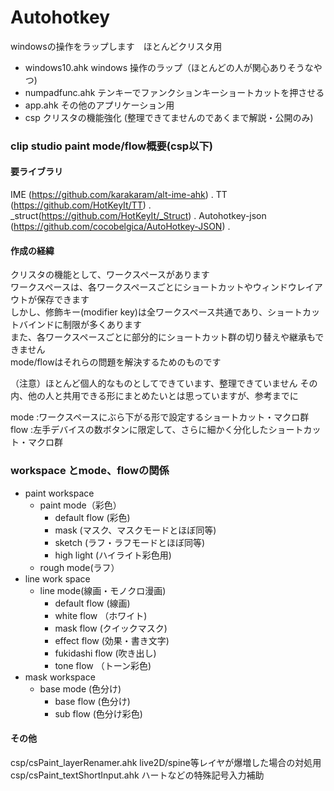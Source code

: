 # Autohotkey


  
windowsの操作をラップします　ほとんどクリスタ用  
+ windows10.ahk windows 操作のラップ（ほとんどの人が関心ありそうなやつ)
+ numpadfunc.ahk テンキーでファンクションキーショートカットを押させる
+ app.ahk その他のアプリケーション用
+ csp クリスタの機能強化 (整理できてませんのであくまで解説・公開のみ)


### clip studio paint mode/flow概要(csp以下)
#### 要ライブラリ
IME (https://github.com/karakaram/alt-ime-ahk) . 
TT (https://github.com/HotKeyIt/TT) . 
_struct(https://github.com/HotKeyIt/_Struct) . 
Autohotkey-json  (https://github.com/cocobelgica/AutoHotkey-JSON) . 

#### 作成の経緯
クリスタの機能として、ワークスペースがあります  
ワークスペースは、各ワークスペースごとにショートカットやウィンドウレイアウトが保存できます  
しかし、修飾キー(modifier key)は全ワークスペース共通であり、ショートカットバインドに制限が多くあります  
また、各ワークスペースごとに部分的にショートカット群の切り替えや継承もできません  
mode/flowはそれらの問題を解決するためのものです  

（注意）ほとんど個人的なものとしてできています、整理できていません
その内、他の人と共用できる形にまとめたいとは思っていますが、参考までに

mode :ワークスペースにぶら下がる形で設定するショートカット・マクロ群  
flow :左手デバイスの数ボタンに限定して、さらに細かく分化したショートカット・マクロ群  

### workspace とmode、flowの関係
+ paint workspace
  - paint mode（彩色）
    + default flow (彩色)
    + mask (マスク、マスクモードとほぼ同等)
    + sketch (ラフ・ラフモードとほぼ同等)
    + high light (ハイライト彩色用)
  - rough mode(ラフ）
+ line work space
  - line mode(線画・モノクロ漫画)
    + default flow (線画)
    + white flow （ホワイト)
    + mask flow (クイックマスク)
    + effect flow (効果・書き文字)
    + fukidashi flow (吹き出し)
    + tone flow （トーン彩色)
+ mask workspace
  - base mode (色分け)
    + base flow (色分け)
    + sub flow (色分け彩色)

#### その他
csp/csPaint_layerRenamer.ahk live2D/spine等レイヤが爆増した場合の対処用  
csp/csPaint_textShortInput.ahk ハートなどの特殊記号入力補助
